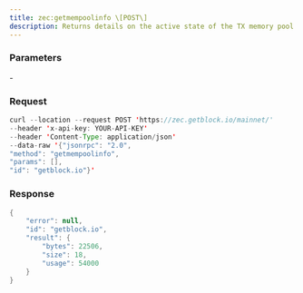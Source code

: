 ```yaml
---
title: zec:getmempoolinfo \[POST\]
description: Returns details on the active state of the TX memory pool.
---
```


### Parameters


\-

### Request

``` java
curl --location --request POST 'https://zec.getblock.io/mainnet/' 
--header 'x-api-key: YOUR-API-KEY' 
--header 'Content-Type: application/json' 
--data-raw '{"jsonrpc": "2.0",
"method": "getmempoolinfo",
"params": [],
"id": "getblock.io"}'
```

###  Response

``` java
{
    "error": null,
    "id": "getblock.io",
    "result": {
        "bytes": 22506,
        "size": 18,
        "usage": 54000
    }
}
```

